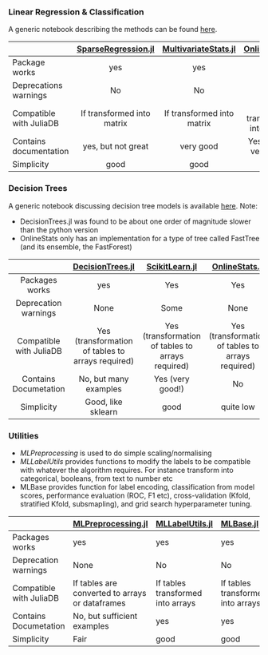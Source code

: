 ### Linear Regression & Classification

A generic notebook describing the methods can be found [here](Scouting/Linear%20Models%20%20for%20Regression%20%26%20Classification.ipynb).

|        | [SparseRegression.jl](Scouting/Sparse%20%Regression.ipynb) |  [MultivariateStats.jl](Scouting/MultivariateStats.ipynb) | [OnlineStats.jl](Scouting/OnlineStats.ipynb) |
| ------------- |:-------------:|:-------------:|:-:|
| Package works | yes | yes | yes |
| Deprecations warnings      | No | No | No |
| Compatible with JuliaDB | If transformed into matrix | If transformed into matrix | If transformed into matrix |
| Contains documentation | yes, but not great | very good | Yes, mostly very good |
| Simplicity | good | good | High |



### Decision Trees

A generic notebook discussing decision tree models is available [here](Scouting/Decision%20Tree%20Models.ipynb). Note:

- DecisionTrees.jl was found to be about one order of magnitude slower than the python version
- OnlineStats only has an implementation for a type of tree called FastTree (and its ensemble, the FastForest)

|   | [DecisionTrees.jl](Scouting/DecisionTree.ipynb) |  [ScikitLearn.jl](Scouting/ScikitLearn.jl.ipynb) | [OnlineStats.jl](Scouting/OnlineStats.ipynb) |
| :-: | :-: | :-: | :-: |
| Packages works            | yes                               | Yes | Yes
| Deprecation warnings      | None                              | Some | None
| Compatible with JuliaDB   | Yes (transformation of tables to arrays required) | Yes (transformation of tables to arrays required) | Yes (transformation of tables to arrays required) |
| Contains Documetation     | No, but many examples             | Yes (very good!) | No |
| Simplicity                | Good, like sklearn                | good | quite low |

### Utilities

- _MLPreprocessing_ is used to do simple scaling/normalising
- _MLLabelUtils_ provides functions to modify the labels to be compatible with whatever the algorithm requires. For instance transform into categorical, booleans, from text to number etc
- MLBase provides function for label encoding, classification from model scores, performance evaluation (ROC, F1 etc),
  cross-validation (Kfold, stratified Kfold, subsmapling), and grid search hyperparameter tuning.



|                       | [MLPreprocessing.jl](Scouting/MLPreprocessing.ipynb) | [MLLabelUtils.jl](Scouting/MLLabelUtils.ipynb) | [MLBase.jl](Scouting/MLBase.jl.ipynb)|
| :- | :- | :- | :- |
| Packages works            | yes | yes | yes|
| Deprecation warnings      | None | No |No|
| Compatible with JuliaDB   | If tables are converted to arrays or dataframes | If tables transformed into arrays |If tables transformed into arrays|
| Contains Documetation     | No, but sufficient examples | yes |yes|
| Simplicity                | Fair | good |good|


